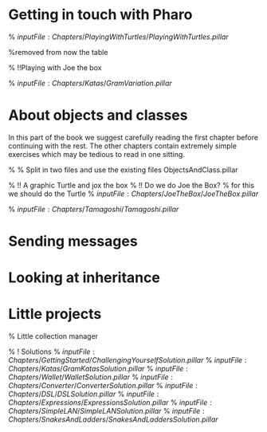 <!inputFile|path=Chapters/Introduction/Introduction.md!># Getting in touch with Pharo% ${inputFile:Chapters/PlayingWithTurtles/PlayingWithTurtles.pillar}$<!inputFile|path=Chapters/GettingStarted/GettingStarted.md!>%removed from now the table<!inputFile|path=Chapters/GettingStarted/ChallengingYourself.md!>% !!Playing with Joe the box<!inputFile|path=Chapters/Counter/Counter.md!><!inputFile|path=Chapters/Tests/Tests.md!><!inputFile|path=Chapters/Katas/GramKatas.md!>% ${inputFile:Chapters/Katas/GramVariation.pillar}$ # About objects and classesIn this part of the book we suggest carefully reading the first chapter before continuing with the rest.The other chapters contain extremely simple exercises which may be tedious to read in one sitting.<!inputFile|path=Chapters/OOPNutshell/OOPNutshell.md!>% % Split in two files and use the existing files ObjectsAndClass.pillar %  !! A graphic Turtle and jox the box%  !! Do we do Joe the Box?%  for this we should do the Turtle%  ${inputFile:Chapters/JoeTheBox/JoeTheBox.pillar}$<!inputFile|path=Chapters/Converter/Converter.md!><!inputFile|path=Chapters/Wallet/Wallet.md!>% ${inputFile:Chapters/Tamagoshi/Tamagoshi.pillar}$<!inputFile|path=Chapters/DSL/DSL.md!># Sending messages<!inputFile|path=Chapters/MessageSending/MessageSending.md!># Looking at inheritance<!inputFile|path=Chapters/Inheritance/Inheritance.md!><!inputFile|path=Chapters/Inheritance/Extending.md!><!inputFile|path=Chapters/Expressions/Expressions.md!># Little projects<!inputFile|path=Chapters/SimpleLAN/SimpleLAN.md!><!inputFile|path=Chapters/SnakesAndLadders/SnakesAndLadders.md!><!inputFile|path=Chapters/TinyChat/TinyChat.md!>%  Little collection manager% ! Solutions% ${inputFile:Chapters/GettingStarted/ChallengingYourselfSolution.pillar}$% ${inputFile:Chapters/Katas/GramKatasSolution.pillar}$ % ${inputFile:Chapters/Wallet/WalletSolution.pillar}$% ${inputFile:Chapters/Converter/ConverterSolution.pillar}$% ${inputFile:Chapters/DSL/DSLSolution.pillar}$% ${inputFile:Chapters/Expressions/ExpressionsSolution.pillar}$% ${inputFile:Chapters/SimpleLAN/SimpleLANSolution.pillar}$% ${inputFile:Chapters/SnakesAndLadders/SnakesAndLaddersSolution.pillar}$